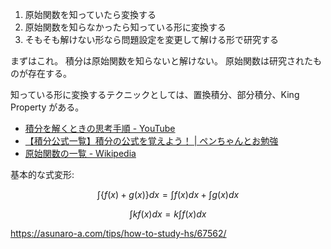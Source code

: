 1. 原始関数を知っていたら変換する
2. 原始関数を知らなかったら知っている形に変換する
3. そもそも解けない形なら問題設定を変更して解ける形で研究する

まずはこれ。
積分は原始関数を知らないと解けない。
原始関数は研究されたものが存在する。

知っている形に変換するテクニックとしては、置換積分、部分積分、King Property がある。

- [積分を解くときの思考手順 - YouTube](https://www.youtube.com/watch?v=w2U2Iyn07O4)
- [【積分公式一覧】積分の公式を覚えよう！ | ペンちゃんとお勉強](https://fkgtinfo.com/2022/06/19/integral/)
- [原始関数の一覧 - Wikipedia](https://ja.wikipedia.org/wiki/%E5%8E%9F%E5%A7%8B%E9%96%A2%E6%95%B0%E3%81%AE%E4%B8%80%E8%A6%A7)

基本的な式変形:

$$
\int{\{f(x) + g(x)\}dx} = \int f(x) dx + \int g(x) dx
$$

$$
\int k f(x) dx = k \int f(x) dx
$$

https://asunaro-a.com/tips/how-to-study-hs/67562/
